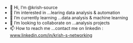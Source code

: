 - 👋 Hi, I’m @krish-source
- 👀 I’m interested in ...learing data analysis & automation
- 🌱 I’m currently learning ...data analysis &  machine learning
- 💞️ I’m looking to collaborate on ...analysis projects
- 📫 How to reach me ...contact me on linkedin  : www.linkedin.com/in/krish-s-networking

<!---
krish-source/krish-source is a ✨ special ✨ repository because its `README.md` (this file) appears on your GitHub profile.
You can click the Preview link to take a look at your changes.
--->
